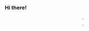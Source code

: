 ### Hi there!
<div style="display:grid;align-items:center;justify-content:center">
  <img style="height:20%;max-width: 100%" src="https://github-readme-stats.vercel.app/api?username=adrielcunha&theme=gotham&count_private=true&show_icons=true&include_all_commits=true"/>
  <img style="height:20%;max-width: 100%" src="https://github-readme-stats.vercel.app/api/top-langs/?username=adrielcunha&layout=compact&theme=gotham&langs_count=8"/>
</div>

<!-- 
![Snake animation](https://github.com/adrielcunha/adrielcunha/raw/output/github-contribution-grid-snake.svg)
-->
